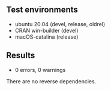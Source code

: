 ## Test environments
* ubuntu 20.04 (devel, release, oldrel)
* CRAN win-builder (devel)
* macOS-catalina (release)

## Results
* 0 errors, 0 warnings

There are no reverse dependencies.
